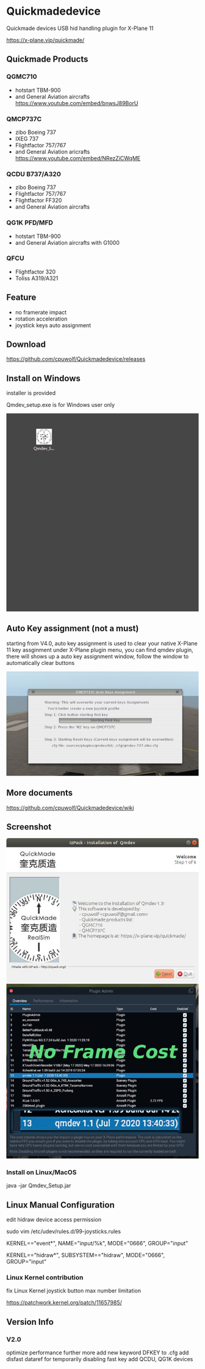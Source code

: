 # Quickmadedevice

Quickmade devices USB hid handling plugin for X-Plane 11

https://x-plane.vip/quickmade/


## Quickmade Products ##

### QGMC710

  * hotstart TBM-900
  * and General Aviation aircrafts
https://www.youtube.com/embed/bnwsJ89BorU
 

### QMCP737C

   * zibo Boeing 737
   * IXEG 737
   * Flightfactor 757/767
   * and General Aviation aricrafts
https://www.youtube.com/embed/NRezZiCWqME

### QCDU B737/A320

  * zibo Boeing 737
  * Flightfactor 757/767
  * Flightfactor FF320
  * and General Aviation aircrafts
  
### QG1K PFD/MFD

  * hotstart TBM-900
  * and General Aviation aircrafts with G1000
  
  
### QFCU

  * Flightfactor 320
  * Toliss A319/A321

## Feature ##

* no framerate impact
* rotation acceleration
* joystick keys auto assignment

## Download

https://github.com/cpuwolf/Quickmadedevice/releases

## Install on Windows

installer is provided

Qmdev_setup.exe is for Windows user only


![qmdev](img/qmdevinstaller.gif)

## Auto Key assignment (not a must)

starting from V4.0, auto key assignment is used to clear your native X-Plane 11 key assginment
under X-Plane plugin menu, you can find qmdev plugin, there will shows up a auto key assignment window, follow the window to automatically clear buttons


![qmdev](img/autokey.JPG)



## More documents

https://github.com/cpuwolf/Quickmadedevice/wiki

## Screenshot ##

![qmdev](img/qmdev_setup.jpg)
![qmdev](img/nocost.jpg)

### Install on Linux/MacOS ##
java -jar Qmdev_Setup.jar

## Linux Manual Configuration ##

edit hidraw device access permission

sudo vim /etc/udev/rules.d/99-joysticks.rules

KERNEL=="event*", NAME="input/%k", MODE="0666", GROUP="input"

KERNEL=="hidraw*", SUBSYSTEM=="hidraw", MODE="0666", GROUP="input"



### Linux Kernel contribution ###
fix Linux Kernel joystick button max number limitation

https://patchwork.kernel.org/patch/11657985/

## Version Info ##
### V2.0 ###
optimize performance further more
add new keyword DFKEY to .cfg
add disfast dataref for temporarily disabling fast key
add QCDU, QG1K devices

